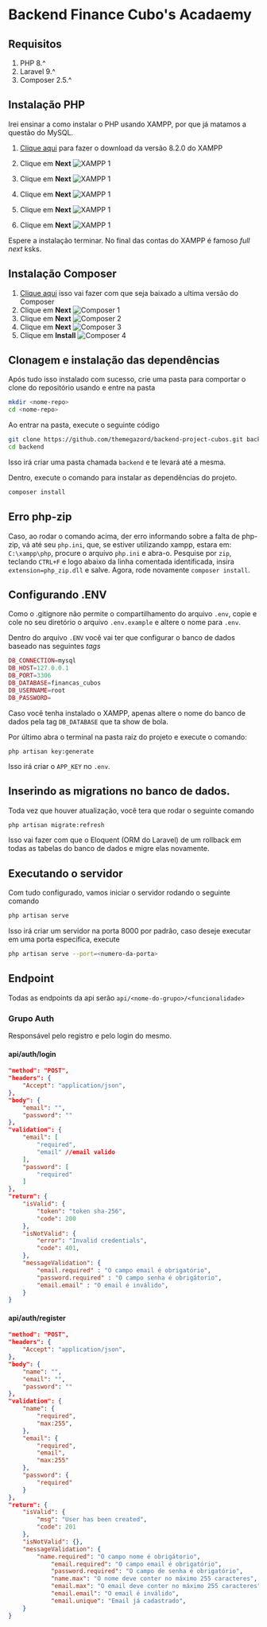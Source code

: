 # Backend Finance Cubo's Acadaemy

## Requisitos

1. PHP 8.^
2. Laravel 9.^
3. Composer 2.5.^

## Instalação PHP

Irei ensinar a como instalar o PHP usando XAMPP, por que já matamos a questão do MySQL.

1. [Clique aqui](https://sourceforge.net/projects/xampp/files/XAMPP%20Windows/8.2.0/xampp-windows-x64-8.2.0-0-VS16-installer.exe) para fazer o download da versão 8.2.0 do XAMPP
2. Clique em **Next**
![XAMPP 1](public/readme/xampp_1.png)

3. Clique em **Next**
![XAMPP 1](public/readme/xampp_2.png)

4. Clique em **Next**
![XAMPP 1](public/readme/xampp_3.png)

5. Clique em **Next**
![XAMPP 1](public/readme/xampp_4.png)

6. Clique em **Next**
![XAMPP 1](public/readme/xampp_5.png)

Espere a instalação terminar. No final das contas do XAMPP é famoso _full next_ ksks.

## Instalação Composer

1. [Clique aqui](https://getcomposer.org/Composer-Setup.exe) isso vai fazer com que seja baixado a ultima versão do Composer
2. Clique em **Next**
![Composer 1](public/readme/composer_1.png)
3. Clique em **Next**
![Composer 2](public/readme/composer_2.png)
4. Clique em **Next**
![Composer 3](public/readme/composer_3.png)
5. Clique em **Install**
![Composer 4](public/readme/composer_4.png)


## Clonagem e instalação das dependências
Após tudo isso instalado com sucesso, crie uma pasta para comportar o clone do repositório usando e entre na pasta

```bash
mkdir <nome-repo>
cd <nome-repo>
```

Ao entrar na pasta, execute o seguinte código

```bash
git clone https://github.com/themegazord/backend-project-cubos.git backend
cd backend
```

Isso irá criar uma pasta chamada `backend` e te levará até a mesma.

Dentro, execute o comando para instalar as dependências do projeto.

```bash
composer install
```
## Erro php-zip

Caso, ao rodar o comando acima, der erro informando sobre a falta de php-zip, vá até seu `php.ini`, que, se estiver utilizando xampp, estara em: `C:\xampp\php`, procure o arquivo `php.ini` e abra-o. Pesquise por `zip`, teclando `CTRL+F` e logo abaixo da linha comentada identificada, insira `extension=php_zip.dll` e salve. Agora, rode novamente `composer install`.

## Configurando .ENV
Como o .gitignore não permite o compartilhamento do arquivo `.env`, copie e cole no seu diretório o arquivo `.env.example` e altere o nome para `.env`.

Dentro do arquivo `.ENV` você vai ter que configurar o banco de dados baseado nas seguintes _tags_

```php
DB_CONNECTION=mysql
DB_HOST=127.0.0.1
DB_PORT=3306
DB_DATABASE=financas_cubos
DB_USERNAME=root
DB_PASSWORD=
```
Caso você tenha instalado o XAMPP, apenas altere o nome do banco de dados pela tag `DB_DATABASE` que ta show de bola.

Por último abra o terminal na pasta raiz do projeto e execute o comando:

```shell
php artisan key:generate
```
Isso irá criar o `APP_KEY` no `.env`.
## Inserindo as migrations no banco de dados.

Toda vez que houver atualização, você tera que rodar o seguinte comando

```bash
php artisan migrate:refresh
```

Isso vai fazer com que o Eloquent (ORM do Laravel) de um rollback em todas as tabelas do banco de dados e migre elas novamente.

## Executando o servidor

Com tudo configurado, vamos iniciar o servidor rodando o seguinte comando

```bash
php artisan serve
```

Isso irá criar um servidor na porta 8000 por padrão, caso deseje executar em uma porta especifica, execute

```bash
php artisan serve --port=<numero-da-porta>
```

## Endpoint 

Todas as endpoints da api serão `api/<nome-do-grupo>/<funcionalidade>`

### Grupo Auth

Responsável pelo registro e pelo login do mesmo.

#### api/auth/login 

```json
"method": "POST",
"headers": {
    "Accept": "application/json",
},
"body": {
    "email": "",
    "password": ""
},
"validation": {
    "email": [
        "required",
        "email" //email valido
    ],
    "password": [
        "required"
    ]
},
"return": {
    "isValid": {
        "token": "token sha-256",
        "code": 200
    },
    "isNotValid": {
        "error": "Invalid credentials",
        "code": 401,
    },
    "messageValidation": {
        "email.required" : "O campo email é obrigatório",
        "password.required" : "O campo senha é obrigátorio",
        "email.email" : "O email é inválido",
    }
}
```

#### api/auth/register

```json
"method": "POST",
"headers": {
    "Accept": "application/json",
},
"body": {
    "name": "",
    "email": "",
    "password": ""
},
"validation": {
    "name": {
        "required",
        "max:255",
    },
    "email": {
        "required",
        "email",
        "max:255"
    },
    "password": {
        "required"
    }
},
"return": {
    "isValid": {
        "msg": "User has been created",
        "code": 201
    },
    "isNotValid": {},
    "messageValidation": {
        "name.required": "O campo nome é obrigátorio",
            "email.required": "O campo email é obrigatório",
            "password.required": "O campo de senha é obrigatório",
            "name.max": "O nome deve conter no máximo 255 caracteres",
            "email.max": "O email deve conter no máximo 255 caracteres",
            "email.email": "O email é inválido",
            "email.unique": "Email já cadastrado",
    }
}
```
